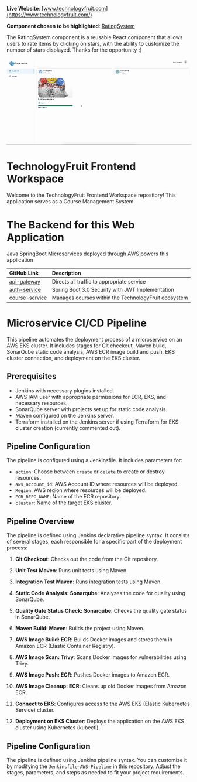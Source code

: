 **Live Website**: [www.technologyfruit.com](https://www.technologyfruit.com/)


**Component chosen to be highlighted**: [RatingSystem](https://github.com/ApollosSevere/techfruit-fe-workspace/blob/main/app/(dashboard)/(routes)/teacher/courses/%5BcourseId%5D/_components/rating-system.tsx)

The RatingSystem component is a reusable React component that allows users to rate 
items by clicking on stars, with the ability to customize the number of stars displayed. 
Thanks for the opportunity :) 

<!-- <img src="rating_system.jpeg" alt="Photo of Rating System" width="550"> -->
<img src="techfruit-rating-example.gif" alt="Video Title" width="900">

<br>

# TechnologyFruit Frontend Workspace

Welcome to the TechnologyFruit Frontend Workspace repository! This application serves as a Course Management System.

# The Backend for this Web Application

Java SpringBoot Microservices deployed through AWS powers this application

| GitHub Link         | Description                              |
| :-------------- | :--------------------------------------- |
| [api-gateway](https://github.com/ApollosSevere/TechnologyFruit-Micorservices-Gateway-Service) | Directs all traffic to appropriate service |
| [auth-service](https://github.com/ApollosSevere/TechnologyFruit-Micorservices-Auth-Service) | Spring Boot 3.0 Security with JWT Implementation |
| [course-service](https://github.com/ApollosSevere/TechnologyFruit-Microservices-course-service) | Manages courses within the TechnologyFruit ecosystem |

# Microservice CI/CD Pipeline

This pipeline automates the deployment process of a microservice on an AWS EKS cluster. It includes stages for Git checkout, Maven build, SonarQube static code analysis, AWS ECR image build and push, EKS cluster connection, and deployment on the EKS cluster.

## Prerequisites

- Jenkins with necessary plugins installed.
- AWS IAM user with appropriate permissions for ECR, EKS, and necessary resources.
- SonarQube server with projects set up for static code analysis.
- Maven configured on the Jenkins server.
- Terraform installed on the Jenkins server if using Terraform for EKS cluster creation (currently commented out).

## Pipeline Configuration

The pipeline is configured using a Jenkinsfile. It includes parameters for:
- `action`: Choose between `create` or `delete` to create or destroy resources.
- `aws_account_id`: AWS Account ID where resources will be deployed.
- `Region`: AWS region where resources will be deployed.
- `ECR_REPO_NAME`: Name of the ECR repository.
- `cluster`: Name of the target EKS cluster.

## Pipeline Overview

The pipeline is defined using Jenkins declarative pipeline syntax. It consists of several stages, each responsible for a specific part of the deployment process:

1. **Git Checkout**: Checks out the code from the Git repository.

2. **Unit Test Maven**: Runs unit tests using Maven.

3. **Integration Test Maven**: Runs integration tests using Maven.

4. **Static Code Analysis: Sonarqube**: Analyzes the code for quality using SonarQube.

5. **Quality Gate Status Check: Sonarqube**: Checks the quality gate status in SonarQube.

6. **Maven Build: Maven**: Builds the project using Maven.

7. **AWS Image Build: ECR**: Builds Docker images and stores them in Amazon ECR (Elastic Container Registry).

8. **AWS Image Scan: Trivy**: Scans Docker images for vulnerabilities using Trivy.

9. **AWS Image Push: ECR**: Pushes Docker images to Amazon ECR.

10. **AWS Image Cleanup: ECR**: Cleans up old Docker images from Amazon ECR.

11. **Connect to EKS**: Configures access to the AWS EKS (Elastic Kubernetes Service) cluster.

12. **Deployment on EKS Cluster**: Deploys the application on the AWS EKS cluster using Kubernetes (kubectl).


## Pipeline Configuration

The pipeline is defined using Jenkins pipeline syntax. You can customize it by modifying the `Jenkinsfile-AWS-Pipeline` in this repository. Adjust the stages, parameters, and steps as needed to fit your project requirements.
